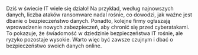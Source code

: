 Dziś w świecie IT wiele się działo! Na przykład, według najnowszych danych, liczba ataków ransomware nadal rośnie, co dowodzi, jak ważne jest dbanie o bezpieczeństwo danych. Ponadto, kolejne firmy ogłaszają wprowadzenie nowych zabezpieczeń, aby chronić się przed cyberatakami. To pokazuje, że świadomość w dziedzinie bezpieczeństwa IT rośnie, ale ryzyko pozostaje wysokie. Warto więc być zawsze czujnym i dbać o bezpieczeństwo swoich danych online.